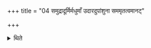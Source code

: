 +++
title = "04 समुद्रादूर्मिर्मधुमाँ उदारदुपांशुना सममृतत्वमानट्"

+++

<details><summary>थिते</summary>

4. With three verses viz. samudrādūrmir madhumān...[^1], vayaṁ nāma prabravāma...[^2] catvāri śr̥ṅgā...[^3] he puts three (fuel-sticks) of Śamī(-tree) soaked in ghee in each (fire) or he puts three sticks in the Āhavanīya.  

[^1-3]: Cp. MS I.6.2.
</details>
